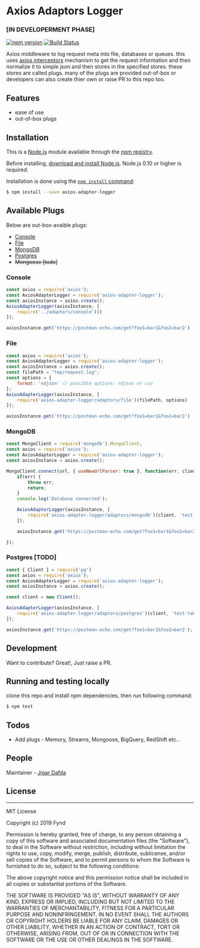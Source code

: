 # Axios Adaptors Logger
### [IN DEVELOPERMENT PHASE]

[![npm version](https://badge.fury.io/js/axios-adapter-logger.svg)](https://badge.fury.io/js/axios-adapter-logger)
[![Build Status](https://travis-ci.org/gofynd/axios-adapter-logger.svg?branch=master)](https://travis-ci.org/gofynd/axios-adapter-logger)

Axios middleware to log request meta into file, databases or queues. this uses [axios interceptors](https://github.com/axios/axios#interceptors) mechanism to get the request information and then normalize it to simple json and then stores in the specified stores. these stores are called plugs. many of the plugs are provided out-of-box or developers can also create thier own or raise PR to this repo too.

## Features
  - ease of use
  - out-of-box plugs

## Installation

This is a [Node.js](https://nodejs.org/en/) module available through the [npm registry](https://www.npmjs.com/).

Before installing, [download and install Node.js](https://nodejs.org/en/download/). Node.js 0.10 or higher is required.

Installation is done using the [`npm install` command](https://docs.npmjs.com/getting-started/installing-npm-packages-locally):

```bash
$ npm install --save axios-adapter-logger
```

## Available Plugs

Below are out-box-avaible plugs:

* [Console](#console)
* [File](#file)
* [MongoDB](#mongodb)
* [Postgres](#postgres)
* ~~Mongoose [todo]~~

### Console


```js
const axios = require('axios');
const AxiosAdapterLogger = require('axios-adapter-logger');
const axiosInstance = axios.create();
AxiosAdapterLogger(axiosInstance, [
    require('../adaptors/console')()
]);

axiosInstance.get('https://postman-echo.com/get?foo1=bar1&foo2=bar2')
```

### File

```js
const axios = require('axios');
const AxiosAdapterLogger = require('axios-adapter-logger');
const axiosInstance = axios.create();
const filePath = "tmp/request.log";
const options = {
    format: 'ndjson' // possible options: ndjson or csv
};
AxiosAdapterLogger(axiosInstance, [
    require('axios-adapter-logger/adaptors/file')(filePath, options)
]);

axiosInstance.get('https://postman-echo.com/get?foo1=bar1&foo2=bar2')
```

### MongoDB

```js
const MongoClient = require('mongodb').MongoClient;
const axios = require('axios');
const AxiosAdapterLogger = require('axios-adapter-logger');
const axiosInstance = axios.create();

MongoClient.connect(url, { useNewUrlParser: true }, function(err, client) {
    if(err) {
        throw err;
        return;
    }
    console.log('Database connected');

    AxiosAdapterLogger(axiosInstance, [
        require('axios-adapter-logger/adaptors/mongodb')(client, 'test_database', 'test_req_logs_coll')
    ]);

    axiosInstance.get('https://postman-echo.com/get?foo1=bar1&foo2=bar2');

});

```

### Postgres [TODO]


```js
const { Client } = require('pg')
const axios = require('axios');
const AxiosAdapterLogger = require('axios-adapter-logger');
const axiosInstance = axios.create();

const client = new Client();

AxiosAdapterLogger(axiosInstance, [
    require('axios-adapter-logger/adaptors/postgres')(client, 'test-table')
]);

axiosInstance.get('https://postman-echo.com/get?foo1=bar1&foo2=bar2');

```


## Development
Want to contribute? Great!, Just raise a PR.


## Running and testing locally

clone this repo and install npm dependencies, then run following command:

```sh
$ npm test
```

## Todos

 - Add plugs - Memory, Streams, Mongoose, BigQuery, RedShift etc..


## People

Maintainer - [Jigar Dafda](https://github.com/jigardafda)

## License
----

MIT License

Copyright (c) 2019 Fynd

Permission is hereby granted, free of charge, to any person obtaining a copy
of this software and associated documentation files (the "Software"), to deal
in the Software without restriction, including without limitation the rights
to use, copy, modify, merge, publish, distribute, sublicense, and/or sell
copies of the Software, and to permit persons to whom the Software is
furnished to do so, subject to the following conditions:

The above copyright notice and this permission notice shall be included in all
copies or substantial portions of the Software.

THE SOFTWARE IS PROVIDED "AS IS", WITHOUT WARRANTY OF ANY KIND, EXPRESS OR
IMPLIED, INCLUDING BUT NOT LIMITED TO THE WARRANTIES OF MERCHANTABILITY,
FITNESS FOR A PARTICULAR PURPOSE AND NONINFRINGEMENT. IN NO EVENT SHALL THE
AUTHORS OR COPYRIGHT HOLDERS BE LIABLE FOR ANY CLAIM, DAMAGES OR OTHER
LIABILITY, WHETHER IN AN ACTION OF CONTRACT, TORT OR OTHERWISE, ARISING FROM,
OUT OF OR IN CONNECTION WITH THE SOFTWARE OR THE USE OR OTHER DEALINGS IN THE
SOFTWARE.

